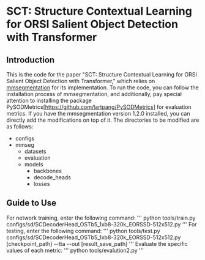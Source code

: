 # SCT: Structure Contextual Learning for ORSI Salient Object Detection with Transformer
## Introduction

This is the code for the paper "SCT: Structure Contextual Learning for ORSI Salient Object Detection with Transformer," which relies on [mmsegmentation](https://github.com/open-mmlab/mmsegmentation) for its implementation.
To run the code, you can follow the installation process of mmsegmentation, and additionally, pay special attention to installing the package PySODMetrics[https://github.com/lartpang/PySODMetrics] for evaluation metrics. If you have the mmsegmentation version 1.2.0 installed, you can directly add the modifications on top of it.
The directories to be modified are as follows:
* configs
* mmseg
  * datasets
  * evaluation
  * models
    * backbones
    * decode_heads
    * losses
## Guide to Use
For network training, enter the following command:
'''
python tools/train.py configs/sd/SCDecoderHead_OSTb5_1xb8-320k_EORSSD-512x512.py
'''
For testing, enter the following command:
'''
python tools/test.py configs/sd/SCDecoderHead_OSTb5_1xb8-320k_EORSSD-512x512.py [checkpoint_path] --tta --out [result_save_path]
'''
Evaluate the specific values of each metric:
'''
python tools/evalution2.py
'''
